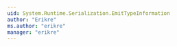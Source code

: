 ```yaml
---
uid: System.Runtime.Serialization.EmitTypeInformation
author: "Erikre"
ms.author: "erikre"
manager: "erikre"
---
```

